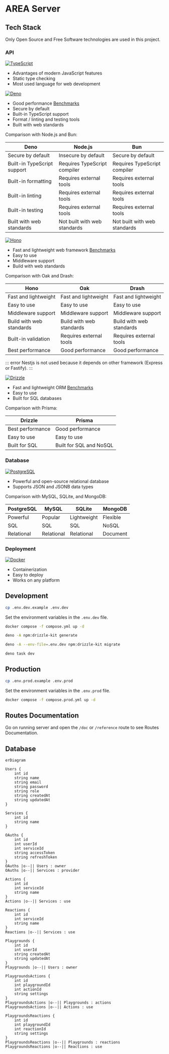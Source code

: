 # AREA Server

## Tech Stack

Only Open Source and Free Software technologies are used in this project.

### API

[![TypeScript](https://img.shields.io/badge/TypeScript-007ACC?style=for-the-badge&logo=typescript&logoColor=white)](https://www.typescriptlang.org/)

- Advantages of modern JavaScript features
- Static type checking
- Most used language for web development

[![Deno](https://img.shields.io/badge/Deno-white?style=for-the-badge&logo=deno&logoColor=464647)](https://deno.com/)

- Good performance [Benchmarks](https://deno.com/benchmarks)
- Secure by default
- Built-in TypeScript support
- Format / linting and testing tools
- Built with web standards

Comparison with Node.js and Bun:

| Deno                        | Node.js                      | Bun                          |
| --------------------------- | ---------------------------- | ---------------------------- |
| Secure by default           | Insecure by default          | Secure by default            |
| Built-in TypeScript support | Requires TypeScript compiler | Requires TypeScript compiler |
| Built-in formatting         | Requires external tools      | Requires external tools      |
| Built-in linting            | Requires external tools      | Requires external tools      |
| Built-in testing            | Requires external tools      | Requires external tools      |
| Built with web standards    | Not built with web standards | Not built with web standards |

[![Hono](https://img.shields.io/badge/hono-E36002?style=for-the-badge&logo=hono&logoColor=white)](https://hono.dev/)

- Fast and lightweight web framework
  [Benchmarks](https://hono.dev/docs/concepts/benchmarks)
- Easy to use
- Middleware support
- Build with web standards

Comparison with Oak and Drash:

| Hono                     | Oak                      | Drash                    |
| ------------------------ | ------------------------ | ------------------------ |
| Fast and lightweight     | Fast and lightweight     | Fast and lightweight     |
| Easy to use              | Easy to use              | Easy to use              |
| Middleware support       | Middleware support       | Middleware support       |
| Build with web standards | Build with web standards | Build with web standards |
| Built-in validation      | Requires external tools  | Requires external tools  |
| Best performance         | Good performance         | Good performance         |

::: error Nestjs is not used because it depends on other framework (Express or
Fastify). :::

[![Drizzle](https://img.shields.io/badge/drizzle-C5F74F?style=for-the-badge&logo=drizzle&logoColor=black)](https://orm.drizzle.team/)

- Fast and lightweight ORM [Benchmarks](https://orm.drizzle.team/benchmarks)
- Easy to use
- Built for SQL databases

Comparison with Prisma:

| Drizzle          | Prisma                  |
| ---------------- | ----------------------- |
| Best performance | Good performance        |
| Easy to use      | Easy to use             |
| Built for SQL    | Built for SQL and NoSQL |

### Database

[![PostgreSQL](https://img.shields.io/badge/PostgreSQL-316192?style=for-the-badge&logo=postgresql&logoColor=white)](https://www.postgresql.org/)

- Powerful and open-source relational database
- Supports JSON and JSONB data types

Comparison with MySQL, SQLite, and MongoDB:

| PostgreSQL | MySQL      | SQLite      | MongoDB  |
| ---------- | ---------- | ----------- | -------- |
| Powerful   | Popular    | Lightweight | Flexible |
| SQL        | SQL        | SQL         | NoSQL    |
| Relational | Relational | Relational  | Document |

### Deployment

[![Docker](https://img.shields.io/badge/Docker-2CA5E0?style=for-the-badge&logo=docker&logoColor=white)](https://www.docker.com/)

- Containerization
- Easy to deploy
- Works on any platform

## Development

```bash
cp .env.dev.example .env.dev
```

Set the environment variables in the `.env.dev` file.

```bash
docker compose -f compose.yml up -d
```

```bash
deno -A npm:drizzle-kit generate
```

```bash
deno -A --env-file=.env.dev npm:drizzle-kit migrate
```

```bash
deno task dev
```

## Production

```bash
cp .env.prod.example .env.prod
```

Set the environment variables in the `.env.prod` file.

```bash
docker compose -f compose.prod.yml up -d
```

## Routes Documentation

Go on running server and open the `/doc` or `/reference` route to see Routes
Documentation.

## Database

```mermaid
erDiagram

Users {
    int id
    string name
    string email
    string password
    string role
    string createdAt
    string updatedAt
}

Services {
    int id
    string name
}

OAuths {
    int id
    int userId
    int serviceId
    string accessToken
    string refreshToken
}
OAuths |o--|| Users : owner
OAuths |o--|| Services : provider

Actions {
    int id
    int serviceId
    string name
}
Actions |o--|| Services : use

Reactions {
    int id
    int serviceId
    string name
}
Reactions |o--|| Services : use

Playgrounds {
    int id
    int userId
    string createdAt
    string updatedAt
}
Playgrounds |o--|| Users : owner

PlaygroundsActions {
    int id
    int playgroundId
    int actionId
    string settings
}
PlaygroundsActions |o--|| Playgrounds : actions
PlaygroundsActions |o--|| Actions : use

PlaygroundsReactions {
    int id
    int playgroundId
    int reactionId
    string settings
}
PlaygroundsReactions |o--|| Playgrounds : reactions
PlaygroundsReactions |o--|| Reactions : use
```
